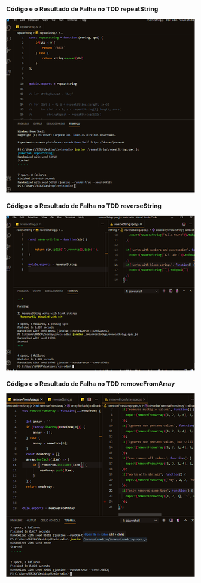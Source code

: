 <h3>Código e o Resultado de Falha no TDD repeatString</h3>
<img src="./img/repeat.png" width="700">

<h3>Código e o Resultado de Falha no TDD reverseString</h3>
<img src="./img/reverse.png" width="700">

<h3>Código e o Resultado de Falha no TDD removeFromArray</h3>
<img src="./img/remove.png" width="700">
